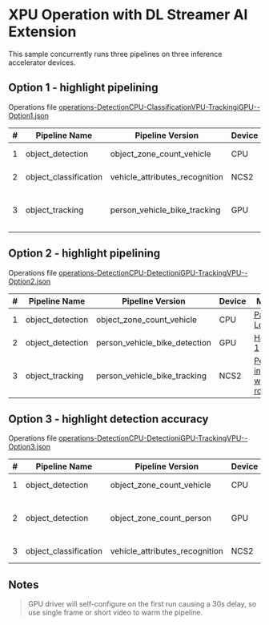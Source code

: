 # XPU Operation with DL Streamer AI Extension

This sample concurrently runs three pipelines on three inference accelerator devices.

## Option 1 - highlight pipelining
Operations file [operations-DetectionCPU-ClassificationVPU-TrackingiGPU--Option1.json](operations-DetectionCPU-ClassificationVPU-TrackingiGPU--Option1.json)

|#|Pipeline Name    |Pipeline Version             |Device|Media|
|-|-----------------|-----------------------------|------|-----|
|1|object_detection |object_zone_count_vehicle    |CPU   |[Parking Lot 2](https://lvamedia.blob.core.windows.net/public/lots_015.mkv)|
|2|object_classification |vehicle_attributes_recognition|NCS2  |[Parking Lot 2](https://lvamedia.blob.core.windows.net/public/lots_015.mkv)|
|3|object_tracking |person_vehicle_bike_tracking|GPU  |[People in waiting room 2](https://lvamedia.blob.core.windows.net/public/2018-03-05.10-05-01.10-10-01.bus.G331.mkv)|


## Option 2 - highlight pipelining
Operations file [operations-DetectionCPU-DetectioniGPU-TrackingVPU--Option2.json](operations-DetectionCPU-DetectioniGPU-TrackingVPU--Option2.json)

|#|Pipeline Name    |Pipeline Version             |Device|Media|
|-|-----------------|-----------------------------|------|-----|
|1|object_detection |object_zone_count_vehicle    |CPU   |[Parking Lot 2](https://lvamedia.blob.core.windows.net/public/lots_015.mkv)|
|2|object_detection |person_vehicle_bike_detection|GPU   |[Home 1](https://lvamedia.blob.core.windows.net/public/homes_00425.mkv)|
|3|object_tracking |person_vehicle_bike_tracking  |NCS2  |[People in waiting room 2](https://lvamedia.blob.core.windows.net/public/2018-03-05.10-05-01.10-10-01.bus.G331.mkv)|

## Option 3 - highlight detection accuracy
Operations file [operations-DetectionCPU-DetectioniGPU-TrackingVPU--Option3.json](operations-DetectionCPU-DetectioniGPU-ClassificationVPU--Option3.json)

|#|Pipeline Name    |Pipeline Version             |Device|Media|
|-|-----------------|-----------------------------|------|-----|
|1|object_detection |object_zone_count_vehicle    |CPU   |[Parking Lot 2](https://lvamedia.blob.core.windows.net/public/lots_015.mkv)|
|2|object_detection |object_zone_count_person    |GPU   |[People in waiting room 2](https://lvamedia.blob.core.windows.net/public/2018-03-05.10-05-01.10-10-01.bus.G331.mkv)|
|3|object_classification |vehicle_attributes_recognition|NCS2  |[Home 1](https://lvamedia.blob.core.windows.net/public/homes_00425.mkv)|



## Notes
> GPU driver will self-configure on the first run causing a 30s delay, so use single frame or short video to warm the pipeline.
